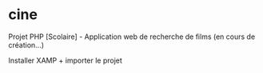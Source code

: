 # cine
Projet PHP [Scolaire] - Application web de recherche de films (en cours de création...)


Installer XAMP + importer le projet
